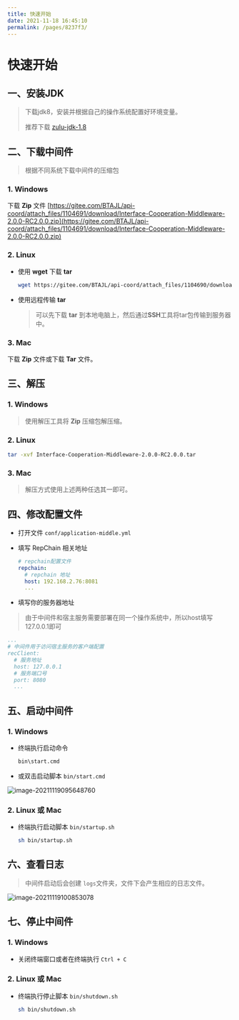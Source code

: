 ```yaml
---
title: 快速开始
date: 2021-11-18 16:45:10
permalink: /pages/8237f3/
---
```


# 快速开始

## 一、安装JDK

> 下载jdk8，安装并根据自己的操作系统配置好环境变量。
> 
>推荐下载 [zulu-jdk-1.8](https://www.azul.com/downloads/?version=java-8-lts&package=jdk)

## 二、下载中间件

> 根据不同系统下载中间件的压缩包

### 1. Windows

下载 **Zip** 文件 [https://gitee.com/BTAJL/api-coord/attach_files/1104691/download/Interface-Cooperation-Middleware-2.0.0-RC2.0.0.zip](https://gitee.com/BTAJL/api-coord/attach_files/1104691/download/Interface-Cooperation-Middleware-2.0.0-RC2.0.0.zip)

### 2. Linux

* 使用 **wget** 下载 **tar**

  ```sh linenums="1"
  wget https://gitee.com/BTAJL/api-coord/attach_files/1104690/download/Interface-Cooperation-Middleware-2.0.0-RC2.0.0.tar
  ```
  
* 使用远程传输 **tar**

  > 可以先下载 **tar** 到本地电脑上，然后通过**SSH**工具将tar包传输到服务器中。

### 3. Mac

下载 **Zip** 文件或下载 **Tar** 文件。

## 三、解压

### 1. Windows

> 使用解压工具将 **Zip** 压缩包解压缩。

### 2. Linux

```sh linenums="1"
tar -xvf Interface-Cooperation-Middleware-2.0.0-RC2.0.0.tar
```

### 3. Mac

> 解压方式使用上述两种任选其一即可。

## 四、修改配置文件

* 打开文件 `conf/application-middle.yml`

* 填写 RepChain 相关地址

  ```yaml linenums="1"
  # repchain配置文件
  repchain:
    # repchain 地址
    host: 192.168.2.76:8081
    ...
  ```
* 填写你的服务器地址

> 由于中间件和宿主服务需要部署在同一个操作系统中，所以host填写127.0.0.1即可

  ```yaml linenums="1"
  ...
  # 中间件用于访问宿主服务的客户端配置
  recClient:
    # 服务地址
    host: 127.0.0.1
    # 服务端口号
    port: 8080    
    ...
  ```

## 五、启动中间件

### 1. Windows

* 终端执行启动命令

  ```sh linenums="1"
  bin\start.cmd
  ```

* 或双击启动脚本 `bin/start.cmd`

![image-20211119095648760](/img/image-20211119095648760.png)

### 2. Linux 或 Mac

* 终端执行启动脚本 `bin/startup.sh`

  ```sh linenums="1"
  sh bin/startup.sh 
  ```

## 六、查看日志

> 中间件启动后会创建 `logs`文件夹，文件下会产生相应的日志文件。

![image-20211119100853078](/img/image-20211119100853078.png)

## 七、停止中间件

### 1. Windows

* 关闭终端窗口或者在终端执行 `Ctrl + C`

### 2. Linux 或 Mac

* 终端执行停止脚本 `bin/shutdown.sh`

  ```sh linenums="1"
  sh bin/shutdown.sh 
  ```

  
